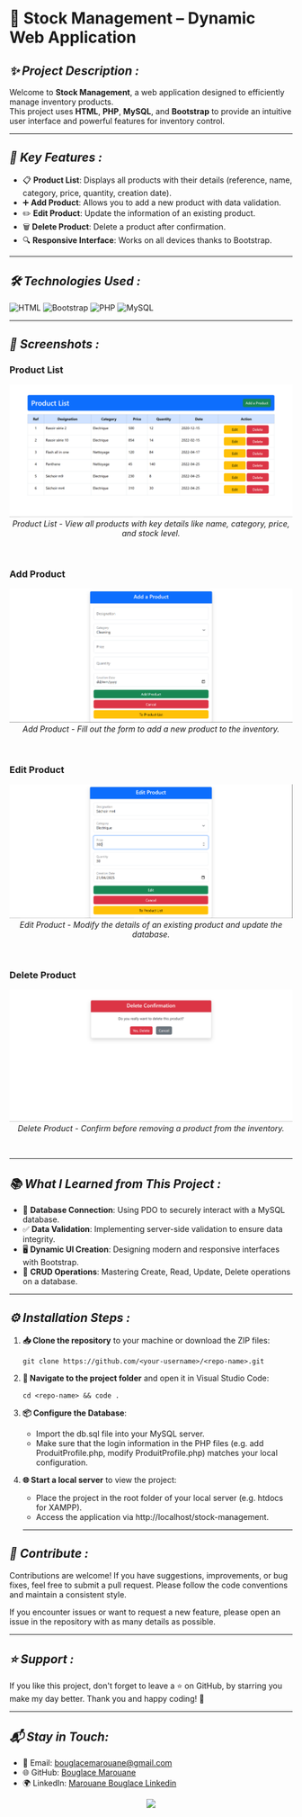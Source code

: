 # 🛒 **Stock Management – Dynamic Web Application**



















## ***✨ Project Description :***
Welcome to **Stock Management**, a web application designed to efficiently manage inventory products.  
This project uses **HTML**, **PHP**, **MySQL**, and **Bootstrap** to provide an intuitive user interface and powerful features for inventory control.

---

## ***🚀 Key Features :***

- 📋 **Product List**: Displays all products with their details (reference, name, category, price, quantity, creation date).
- ➕ **Add Product**: Allows you to add a new product with data validation.
- ✏️ **Edit Product**: Update the information of an existing product.
- 🗑️ **Delete Product**: Delete a product after confirmation.
- 🔍 **Responsive Interface**: Works on all devices thanks to Bootstrap.

---

## ***🛠️ Technologies Used :***

![HTML](https://img.shields.io/badge/HTML-5-orange?logo=html5&logoColor=white) ![Bootstrap](https://img.shields.io/badge/Bootstrap-5-red?logo=Bootstrap&logoColor=white) ![PHP](https://img.shields.io/badge/PHP-8.1-blue?logo=php&logoColor=white) ![MySQL](https://img.shields.io/badge/MySQL-8.0-gold?logo=mysql&logoColor=white)

---

## ***📸 Screenshots :***

### Product List
<p align="center">
  <img src="https://github.com/BouglaceMarouane/Stock-Management/blob/5d6ad0d911907d90185601c370acb968bdfda16e/images/product_liste.png" alt="image alt" />
  <br>
  <em>Product List - View all products with key details like name, category, price, and stock level.</em>
</p><br>

### Add Product
<p align="center">
  <img src="https://github.com/BouglaceMarouane/Stock-Management/blob/3fbc68bc08b45e4c280da67bc7f96e668d18bd40/images/add_product.png" alt="image alt"/>
  <br>
  <em>Add Product - Fill out the form to add a new product to the inventory.</em>
</p><br>

### Edit Product
<p align="center">
  <img src="https://github.com/BouglaceMarouane/Stock-Management/blob/529b7df15f65bcbfc2c9b397b337edfe7cc79ab2/images/edit_product.png" alt="image alt"/>
  <br>
  <em>Edit Product - Modify the details of an existing product and update the database.</em>
</p><br>

### Delete Product
<p align="center">
  <img src="https://github.com/BouglaceMarouane/Stock-Management/blob/ff414f5411889b3f2b18b56dcdcf9e7007444a2f/images/delete.png" alt="image alt"/>
  <br>
  <em>Delete Product - Confirm before removing a product from the inventory.</em>
</p><br>

---

## ***📚 What I Learned from This Project :***

- 🔗 **Database Connection**: Using PDO to securely interact with a MySQL database.
- ✅ **Data Validation**: Implementing server-side validation to ensure data integrity.
- 🖥️ **Dynamic UI Creation**: Designing modern and responsive interfaces with Bootstrap.
- 🔄 **CRUD Operations**: Mastering Create, Read, Update, Delete operations on a database.

---

## ***⚙️ Installation Steps :***

1. **📥 Clone the repository** to your machine or download the ZIP files:
   ```
   git clone https://github.com/<your-username>/<repo-name>.git
   ```
2. **📂 Navigate to the project folder** and open it in Visual Studio Code:
   ```
   cd <repo-name> && code .
   ```

3. **📦 Configure the Database**:

    - Import the db.sql file into your MySQL server.
    - Make sure that the login information in the PHP files (e.g. add ProduitProfile.php, modify ProduitProfile.php) matches your local configuration.

4. **🌐 Start a local server** to view the project:

    - Place the project in the root folder of your local server (e.g. htdocs for XAMPP).
    - Access the application via http://localhost/stock-management.
   
   ---

## ***🤝 Contribute :***

Contributions are welcome!
If you have suggestions, improvements, or bug fixes, feel free to submit a pull request.
Please follow the code conventions and maintain a consistent style.

If you encounter issues or want to request a new feature, please open an issue in the repository with as many details as possible.

   ---

## ***⭐ Support :***

If you like this project, don't forget to leave a ⭐ on GitHub, by starring you make my day better. Thank you and happy coding! 🚀

   ---

## ***📬 Stay in Touch:***

- 📧 Email: bouglacemarouane@gmail.com  
- 🌐 GitHub: [Bouglace Marouane](https://github.com/BouglaceMarouane)
- 🌍 LinkedIn: [Marouane Bouglace Linkedin](https://www.linkedin.com/in/marouane-bouglace-68b17333b/)

<p align="center">
  <img src="https://capsule-render.vercel.app/api?type=waving&color=gradient&height=60&section=footer"/>
</p>

